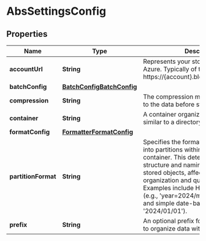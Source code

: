 

# AbsSettingsConfig


## Properties

| Name | Type | Description | Notes |
|------------ | ------------- | ------------- | -------------|
|**accountUrl** | **String** | Represents your storage account in Azure. Typically of the format https://{account}.blob.core.windows.net. |  [optional] |
|**batchConfig** | [**BatchConfigBatchConfig**](BatchConfigBatchConfig.md) |  |  [optional] |
|**compression** | **String** | The compression method to be applied to the data before storing in Azure |  [optional] |
|**container** | **String** | A container organizes a set of blobs, similar to a directory in a file system. |  [optional] |
|**formatConfig** | [**FormatterFormatConfig**](FormatterFormatConfig.md) |  |  [optional] |
|**partitionFormat** | **String** | Specifies the format for organizing data into partitions within your Azure container. This determines the directory structure and naming convention for stored objects, affecting data organization and query efficiency. Examples include Hive-style partitioning (e.g., &#39;year&#x3D;2024/month&#x3D;01/day&#x3D;01&#39;) and simple date-based formats (e.g., &#39;2024/01/01&#39;). |  [optional] |
|**prefix** | **String** | An optional prefix for Azure object keys to organize data within the container |  [optional] |



